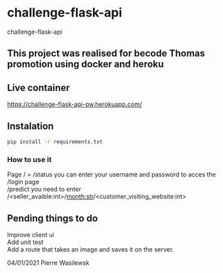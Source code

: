 # challenge-flask-api
 challenge-flask-api

## This project was realised for becode Thomas promotion using docker and heroku
## Live container

https://challenge-flask-api-pw.herokuapp.com/

## Instalation

```bash
pip install -r requirements.txt
```

### How to use it
Page / = /status you can enter your username and password to acces the /login page  
/predict you need to enter /<seller_avaible:int>/<month:str>/<customer_visiting_website:int>

## Pending things to do

Improve client ui  
Add unit test  
Add a route that takes an image and saves it on the server.

04/01/2021 Pierre Wasilewsk
